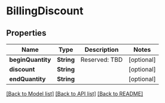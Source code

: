 # BillingDiscount

## Properties
Name | Type | Description | Notes
------------ | ------------- | ------------- | -------------
**beginQuantity** | **String** | Reserved: TBD | [optional] 
**discount** | **String** |  | [optional] 
**endQuantity** | **String** |  | [optional] 

[[Back to Model list]](../README.md#documentation-for-models) [[Back to API list]](../README.md#documentation-for-api-endpoints) [[Back to README]](../README.md)


